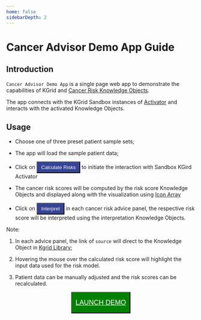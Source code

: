 ```yaml
---
home: false
sidebarDepth: 2
---
```


# Cancer Advisor Demo App Guide

## Introduction

`Cancer Advisor Demo App` is a single page web app to demonstrate the capabilities of KGrid and [Cancer Risk Knowledge Objects](https://kgrid-objects.github.io/cancer-risk-collection/).

The app connects with the KGrid Sandbox instances of [Activator](https://activator.kgrid.org) and interacts with the activated Knowledge Objects.


## Usage

  * Choose one of three preset patient sample sets;

  * The app will load the sample patient data;

  * Click on   <button style='background-color:#364496;color:#fff;padding:6px 10px;'>Calculate Risks</button> to initiate the interaction with Sandbox KGird Activator

  * The cancer risk scores will be computed by the risk score Knowledge Objects and displayed along with the visualization using [Icon Array](https://kgrid-objects.github.io/icon-array/)

  * Click on  <button style='background-color:#364496;color:#fff;padding:6px 10px;'>Interpret</button> in each cancer risk advice panel, the respective risk score will be interpreted using the interpretation Knowledge Objects.

Note:

  1. In each advice panel, the link of `source` will direct to the Knowledge Object in [Kgrid Library](https://library.kgrid.org);

  1. Hovering the mouse over the calculated risk score will highlight the input data used for the risk model.

  1. Patient data can be manually adjusted and the risk scores can be recalculated.


  <div style="text-align:center;"><button style='background-color:green; color:#fff;padding:16px 10px;font-size: 1.3em;'><a href='https://demo.kgrid.org/cancer-advisor/app'  style='color:#fff;'>LAUNCH DEMO</a></button></div>
